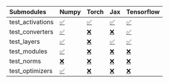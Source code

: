| Submodules       | Numpy                                                                                                                           | Torch                                                                                                                           | Jax                                                                                                                             | Tensorflow                                                                                                                      |
|:-----------------|:--------------------------------------------------------------------------------------------------------------------------------|:--------------------------------------------------------------------------------------------------------------------------------|:--------------------------------------------------------------------------------------------------------------------------------|:--------------------------------------------------------------------------------------------------------------------------------|
| test_activations | <a href="https://github.com/unifyai/ivy/runs/7832745628?check_suite_focus=true" rel="noopener noreferrer" target="_blank">✅</a> | <a href="https://github.com/unifyai/ivy/runs/7832745909?check_suite_focus=true" rel="noopener noreferrer" target="_blank">✅</a> | <a href="https://github.com/unifyai/ivy/runs/7832746184?check_suite_focus=true" rel="noopener noreferrer" target="_blank">✅</a> | <a href="https://github.com/unifyai/ivy/runs/7832746461?check_suite_focus=true" rel="noopener noreferrer" target="_blank">✅</a> |
| test_converters  | <a href="https://github.com/unifyai/ivy/runs/7832745677?check_suite_focus=true" rel="noopener noreferrer" target="_blank">✅</a> | <a href="https://github.com/unifyai/ivy/runs/7832745947?check_suite_focus=true" rel="noopener noreferrer" target="_blank">❌</a> | <a href="https://github.com/unifyai/ivy/runs/7832746227?check_suite_focus=true" rel="noopener noreferrer" target="_blank">❌</a> | <a href="https://github.com/unifyai/ivy/runs/7832746517?check_suite_focus=true" rel="noopener noreferrer" target="_blank">✅</a> |
| test_layers      | <a href="https://github.com/unifyai/ivy/runs/7832745727?check_suite_focus=true" rel="noopener noreferrer" target="_blank">✅</a> | <a href="https://github.com/unifyai/ivy/runs/7832745994?check_suite_focus=true" rel="noopener noreferrer" target="_blank">❌</a> | <a href="https://github.com/unifyai/ivy/runs/7832746274?check_suite_focus=true" rel="noopener noreferrer" target="_blank">✅</a> | <a href="https://github.com/unifyai/ivy/runs/7832746569?check_suite_focus=true" rel="noopener noreferrer" target="_blank">✅</a> |
| test_modules     | <a href="https://github.com/unifyai/ivy/runs/7832745772?check_suite_focus=true" rel="noopener noreferrer" target="_blank">✅</a> | <a href="https://github.com/unifyai/ivy/runs/7832746035?check_suite_focus=true" rel="noopener noreferrer" target="_blank">❌</a> | <a href="https://github.com/unifyai/ivy/runs/7832746316?check_suite_focus=true" rel="noopener noreferrer" target="_blank">❌</a> | <a href="https://github.com/unifyai/ivy/runs/7832746620?check_suite_focus=true" rel="noopener noreferrer" target="_blank">❌</a> |
| test_norms       | <a href="https://github.com/unifyai/ivy/runs/7832745821?check_suite_focus=true" rel="noopener noreferrer" target="_blank">❌</a> | <a href="https://github.com/unifyai/ivy/runs/7832746093?check_suite_focus=true" rel="noopener noreferrer" target="_blank">❌</a> | <a href="https://github.com/unifyai/ivy/runs/7832746371?check_suite_focus=true" rel="noopener noreferrer" target="_blank">❌</a> | <a href="https://github.com/unifyai/ivy/runs/7832746680?check_suite_focus=true" rel="noopener noreferrer" target="_blank">❌</a> |
| test_optimizers  | <a href="https://github.com/unifyai/ivy/runs/7832745869?check_suite_focus=true" rel="noopener noreferrer" target="_blank">✅</a> | <a href="https://github.com/unifyai/ivy/runs/7832746141?check_suite_focus=true" rel="noopener noreferrer" target="_blank">❌</a> | <a href="https://github.com/unifyai/ivy/runs/7832746418?check_suite_focus=true" rel="noopener noreferrer" target="_blank">❌</a> | <a href="https://github.com/unifyai/ivy/runs/7832746730?check_suite_focus=true" rel="noopener noreferrer" target="_blank">❌</a> |